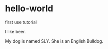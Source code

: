 # hello-world
first use tutorial

  I like beer.

  My dog is named SLY.
  She is an English Bulldog.
